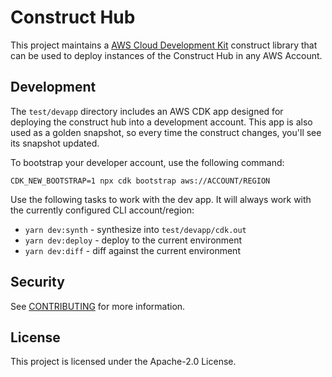 # Construct Hub

This project maintains a [AWS Cloud Development Kit](https://github.com/aws/aws-cdk) construct library
that can be used to deploy instances of the Construct Hub in any AWS Account.

## Development

The `test/devapp` directory includes an AWS CDK app designed for deploying the
construct hub into a development account. This app is also used as a golden
snapshot, so every time the construct changes, you'll see its snapshot updated.

To bootstrap your developer account, use the following command:

```shell
CDK_NEW_BOOTSTRAP=1 npx cdk bootstrap aws://ACCOUNT/REGION
```

Use the following tasks to work with the dev app. It will always work with the
currently configured CLI account/region:

* `yarn dev:synth` - synthesize into `test/devapp/cdk.out`
* `yarn dev:deploy` - deploy to the current environment
* `yarn dev:diff` - diff against the current environment

## Security

See [CONTRIBUTING](CONTRIBUTING.md#security-issue-notifications) for more
information.

## License

This project is licensed under the Apache-2.0 License.
